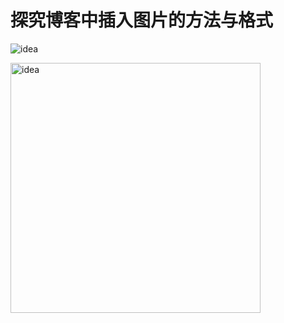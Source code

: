 #  探究博客中插入图片的方法与格式

![idea](https://raw.githubusercontent.com/zhou431615/GithubForDemo/master/demo/img/202110111713194.png)

<img alt="idea" height="400px" src="https://raw.githubusercontent.com/zhou431615/GithubForDemo/master/demo/img/202110111713194.png" title="创意" width="400px"/>

